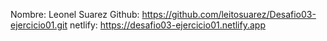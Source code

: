 Nombre: Leonel Suarez
Github: https://github.com/leitosuarez/Desafio03-ejercicio01.git
netlify: https://desafio03-ejercicio01.netlify.app
